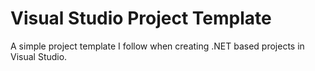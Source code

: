 # Visual Studio Project Template

A simple project template I follow when creating .NET based projects in Visual Studio.